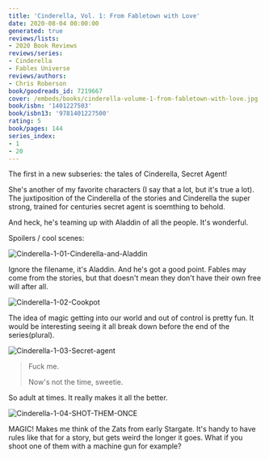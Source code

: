 ```yaml
---
title: 'Cinderella, Vol. 1: From Fabletown with Love'
date: 2020-08-04 00:00:00
generated: true
reviews/lists:
- 2020 Book Reviews
reviews/series:
- Cinderella
- Fables Universe
reviews/authors:
- Chris Roberson
book/goodreads_id: 7219667
cover: /embeds/books/cinderella-volume-1-from-fabletown-with-love.jpg
book/isbn: '1401227503'
book/isbn13: '9781401227500'
rating: 5
book/pages: 144
series_index:
- 1
- 20
---
```

The first in a new subseries: the tales of Cinderella, Secret Agent!  

She's another of my favorite characters (I say that a lot, but it's true a lot). The juxtiposition of the Cinderella of the stories and Cinderella the super strong, trained for centuries secret agent is soemthing to behold.  

<!--more-->

And heck, he's teaming up with Aladdin of all the people. It's wonderful.  

Spoilers / cool scenes:  

![Cinderella-1-01-Cinderella-and-Aladdin](/embeds/books/attachments/cinderella-1-01-cinderella-and-aladdin.jpg)  

Ignore the filename, it's Aladdin. And he's got a good point. Fables may come from the stories, but that doesn't mean they don't have their own free will after all.  

![Cinderella-1-02-Cookpot](/embeds/books/attachments/cinderella-1-02-cookpot.jpg)  

The idea of magic getting into our world and out of control is pretty fun. It would be interesting seeing it all break down before the end of the series(plural).  

![Cinderella-1-03-Secret-agent](/embeds/books/attachments/cinderella-1-03-secret-agent.jpg)  

> Fuck me.  
>
> Now's not the time, sweetie.  

So adult at times. It really makes it all the better.  

![Cinderella-1-04-SHOT-THEM-ONCE](/embeds/books/attachments/cinderella-1-04-shot-them-once.jpg)  

MAGIC! Makes me think of the Zats from early Stargate. It's handy to have rules like that for a story, but gets weird the longer it goes. What if you shoot one of them with a machine gun for example?